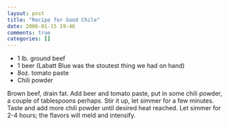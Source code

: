 ```yaml
---
layout: post
title: "Recipe for Good Chile"
date: 2006-01-15 19:46
comments: true
categories: []
---
```

* 1 lb. ground beef
* 1 beer (Labatt Blue was the stoutest thing we had on hand)
* 8oz. tomato paste
* Chili powder

Brown beef, drain fat.  Add beer and tomato paste, put in some chili powder, a couple of tablespoons perhaps.  Stir it up, let simmer for a few minutes.  Taste and add more chili powder until desired heat reached.  Let simmer for 2-4 hours; the flavors will meld and intensify.
